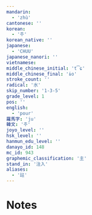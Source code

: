 ```yaml
---
mandarin:
  - 'zhù'
cantonese: ''
korean:
  - '주'
korean_native: ''
japanese:
  - 'CHUU'
japanese_nanori: ''
vietnamese:
middle_chinese_initial: 't͡ɕ'
middle_chinese_final: 'ɨo'
stroke_count: ''
radical: '水'
skip_number: '1-3-5'
grade_level: 1
pos: ''
english:
  - 'pour'
羅馬字: 'ju'
韓文: '주'
joyo_level: ''
hsk_level: ''
hanmun_edu_level: ''
danayo_id: 148
mc_id: 943
graphemic_classification: '主'
stand_in: '注入'
aliases:
  - '註'
---
```


# Notes
